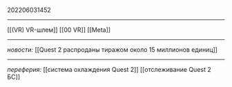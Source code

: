 202206031452
***
[[(VR) VR-шлем]] [[00 VR]] [[Meta]]
***
*новости:*
[[Quest 2 распроданы тиражом около 15 миллионов единиц]]
***
*переферия:*
[[система охлаждения Quest 2]]
[[отслеживание Quest 2 БС]]
